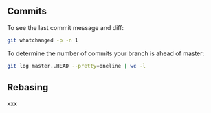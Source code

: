Commits
-------

To see the last commit message and diff:

```bash
git whatchanged -p -n 1
```

To determine the number of commits your branch is ahead of master:

```bash
git log master..HEAD --pretty=oneline | wc -l
```

Rebasing
--------

xxx
